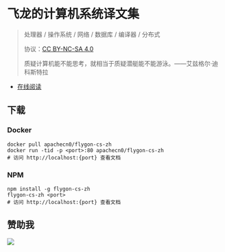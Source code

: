# 飞龙的计算机系统译文集

> 处理器 / 操作系统 / 网络 / 数据库 / 编译器 / 分布式
> 
> 协议：[CC BY-NC-SA 4.0](http://creativecommons.org/licenses/by-nc-sa/4.0/)
> 
> 质疑计算机能不能思考，就相当于质疑潜艇能不能游泳。——艾兹格尔·迪科斯特拉

* [在线阅读](https://sys.flygon.net)
## 下载

### Docker

```
docker pull apachecn0/flygon-cs-zh
docker run -tid -p <port>:80 apachecn0/flygon-cs-zh
# 访问 http://localhost:{port} 查看文档
```

### NPM

```
npm install -g flygon-cs-zh
flygon-cs-zh <port>
# 访问 http://localhost:{port} 查看文档
```

## 赞助我

![](https://img-blog.csdnimg.cn/20200112005920729.png)
